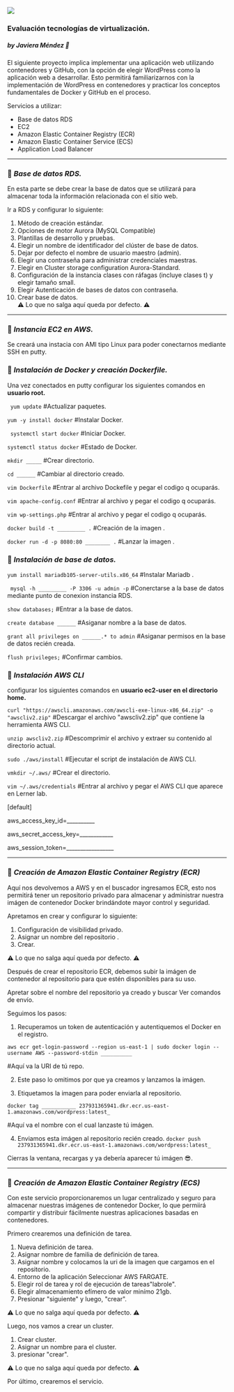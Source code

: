 ![](https://www2.udsenterprise.com/media/filer_public_thumbnails/filer_public/ae/9c/ae9c8279-ef28-4eb0-a209-a1c6c10efd49/docker_with_aws_beta.jpg__800x600_q85_subsampling-2.jpg)

### Evaluación tecnologías de virtualización.
##### by Javiera Méndez :hibiscus:

El siguiente proyecto implica implementar una aplicación web utilizando contenedores y GitHub, con la opción de elegir WordPress como la aplicación web a desarrollar. 
Esto permitirá familiarizarnos con la implementación de WordPress en contenedores y practicar los conceptos fundamentales de Docker y GitHub en el proceso.

Servicios a utilizar:
- Base de datos RDS
- EC2
- Amazon Elastic Container Registry (ECR)
- Amazon Elastic Container Service (ECS)
- Application Load Balancer

------------

### :pushpin: *Base de datos RDS.*
En esta parte se debe crear la base de datos que se utilizará para almacenar toda la información relacionada con el sitio web.

Ir a RDS y configurar lo siguiente: 
 
1. Método de creación estándar.
2. Opciones de motor Aurora (MySQL Compatible)
3. Plantillas de desarrollo y pruebas.
4. Elegir un nombre de identificador del clúster de base de datos.
5. Dejar por defecto el nombre de usuario maestro (admin).
6. Elegir una contraseña para administrar credenciales maestras.
7. Elegir en Cluster storage configuration Aurora-Standard.
8. Configuración de la instancia clases con ráfagas (incluye clases t) y elegir tamaño small.
7. Elegir Autenticación de bases de datos con contraseña.
8. Crear base de datos.  
:warning: Lo que no salga aquí queda por defecto. :warning:
------------

### :pushpin: *Instancia EC2 en AWS.*

Se creará una instacia con AMI tipo Linux para poder conectarnos mediante SSH en putty.

### :pushpin: *Instalación de Docker y creación Dockerfile.*
Una vez conectados en putty configurar los siguientes comandos en **usuario root.**

` yum update` #Actualizar paquetes.

`yum -y install docker`  #Instalar Docker.

` systemctl start docker`  #Iniciar Docker.

`systemctl status docker`   #Estado de Docker.

` mkdir _____ `    #Crear directorio.

` cd ______ `      #Cambiar al directorio creado.

` vim Dockerfile `    #Entrar al archivo Dockefile y pegar el codigo q ocuparás.

` vim apache-config.conf `    #Entrar al archivo y pegar el codigo q ocuparás.

` vim wp-settings.php `    #Entrar al archivo y pegar el codigo q ocuparás.

` docker build -t _________ . `  #Creación de la imagen .

` docker run -d -p 8080:80 ________ . `  #Lanzar la imagen .

### :pushpin: *Instalación de base de datos.*

` yum install mariadb105-server-utils.x86_64 `  #Instalar Mariadb .

` mysql -h _________ -P 3306 -u admin -p`  #Conerctarse a la base de datos mediante punto de conexion instancia RDS.

`show databases;` #Entrar a la base de datos.

`create database ______` #Asiganar nombre a la base de datos.

`grant all privileges on ______.* to admin` #Asiganar permisos en la base de datos recién creada.

`flush privileges;` #Confirmar cambios.

### :pushpin: *Instalación AWS CLI*
configurar los siguientes comandos en **usuario ec2-user en el directorio home.**


`curl "https://awscli.amazonaws.com/awscli-exe-linux-x86_64.zip" -o "awscliv2.zip"` #Descargar el archivo "awscliv2.zip" que contiene la herramienta AWS CLI.

`unzip awscliv2.zip`  #Descomprimir el archivo y extraer su contenido al directorio actual.

`sudo ./aws/install`   #Ejecutar el script de instalación de AWS CLI.

`vmkdir ~/.aws/` #Crear el directorio.

`vim ~/.aws/credentials` #Entrar al archivo y pegar el AWS CLI que aparece en Lerner lab.

[default]

aws_access_key_id=__________

aws_secret_access_key=____________

aws_session_token=_________________

------------

### :pushpin: *Creación de Amazon Elastic Container Registry (ECR)*

Aquí nos devolvemos a AWS y en el buscador ingresamos ECR, esto nos permitirá tener un repositorio privado para almacenar y administrar nuestra imágen de contenedor Docker brindándote mayor control y seguridad.

Apretamos en crear y configurar lo siguiente:

1. Configuración de visibilidad privado.
2. Asignar un nombre del repositorio .
3. Crear.
   
:warning: Lo que no salga aquí queda por defecto. :warning:

Después de crear el repositorio ECR, debemos subir la imágen de contenedor al repositorio para que estén disponibles para su uso.

Apretar sobre el nombre del repositorio ya creado y buscar Ver comandos de envío.

Seguimos los pasos:

1.  Recuperamos un token de autenticación y autentiquemos el Docker en el registro.

`aws ecr get-login-password --region us-east-1 | sudo docker login --username AWS --password-stdin __________` 

#Aquí va la URI de tú repo.

2. Este paso lo omitimos por que ya creamos y lanzamos la imágen.

3. Etiquetamos la imagen para poder enviarla al repositorio.

`docker tag ___________ 237931365941.dkr.ecr.us-east-1.amazonaws.com/wordpress:latest_` 

#Aquí va el nombre con el cual lanzaste tú imágen.

4. Enviamos esta imágen al repositorio recién creado.
`docker push 237931365941.dkr.ecr.us-east-1.amazonaws.com/wordpress:latest_`

Cierras la ventana, recargas y ya debería aparecer tú imágen :sunglasses:. 

------------

### :pushpin: *Creación de Amazon Elastic Container Registry (ECS)*

Con este servicio proporcionaremos un lugar centralizado y seguro para almacenar nuestras imágenes de contenedor Docker, lo que permiirá compartir y distribuir fácilmente nuestras aplicaciones basadas en contenedores.

Primero crearemos una definición de tarea.

1. Nueva definición de tarea.
2. Asignar nombre de familia de definición de tarea.
3. Asignar nombre y colocamos la uri de la imagen que cargamos en el repositorio.
4. Entorno de la aplicación Seleccionar AWS FARGATE.
5. Elegir rol de tarea y rol de ejecución de tareas"labrole".
6. Elegir almacenamiento efímero de valor minímo 21gb.
7. Presionar "siguiente" y luego, "crear".
   
:warning: Lo que no salga aquí queda por defecto. :warning:

Luego, nos vamos a crear un cluster.

1. Crear cluster.
2. Asignar un nombre para el cluster.
3. presionar "crear".

:warning: Lo que no salga aquí queda por defecto. :warning:

Por último, crearemos el servicio.

